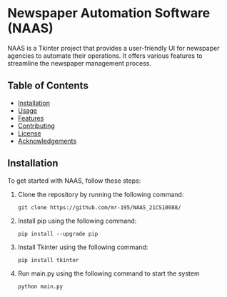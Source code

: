 # Newspaper Automation Software (NAAS)

NAAS is a Tkinter project that provides a user-friendly UI for newspaper agencies to automate their operations. It offers various features to streamline the newspaper management process.

## Table of Contents
- [Installation](#installation)
- [Usage](#usage)
- [Features](#features)
- [Contributing](#contributing)
- [License](#license)
- [Acknowledgements](#acknowledgements)

## Installation

To get started with NAAS, follow these steps:

1. Clone the repository by running the following command:

   ```shell
   git clone https://github.com/mr-195/NAAS_21CS10088/
2. Install pip using the following command:
   ```shell
   pip install --upgrade pip
3. Install Tkinter using the following command:
   ```shell
   pip install tkinter
4. Run main.py using the following command to start the system
   ```shell
   python main.py


